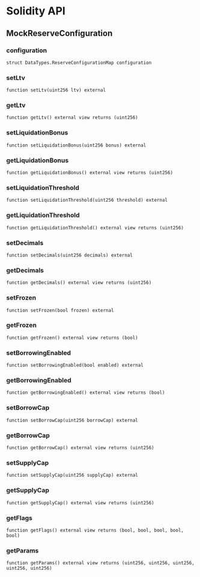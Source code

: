 # Solidity API

## MockReserveConfiguration

### configuration

```solidity
struct DataTypes.ReserveConfigurationMap configuration
```

### setLtv

```solidity
function setLtv(uint256 ltv) external
```

### getLtv

```solidity
function getLtv() external view returns (uint256)
```

### setLiquidationBonus

```solidity
function setLiquidationBonus(uint256 bonus) external
```

### getLiquidationBonus

```solidity
function getLiquidationBonus() external view returns (uint256)
```

### setLiquidationThreshold

```solidity
function setLiquidationThreshold(uint256 threshold) external
```

### getLiquidationThreshold

```solidity
function getLiquidationThreshold() external view returns (uint256)
```

### setDecimals

```solidity
function setDecimals(uint256 decimals) external
```

### getDecimals

```solidity
function getDecimals() external view returns (uint256)
```

### setFrozen

```solidity
function setFrozen(bool frozen) external
```

### getFrozen

```solidity
function getFrozen() external view returns (bool)
```

### setBorrowingEnabled

```solidity
function setBorrowingEnabled(bool enabled) external
```

### getBorrowingEnabled

```solidity
function getBorrowingEnabled() external view returns (bool)
```

### setBorrowCap

```solidity
function setBorrowCap(uint256 borrowCap) external
```

### getBorrowCap

```solidity
function getBorrowCap() external view returns (uint256)
```

### setSupplyCap

```solidity
function setSupplyCap(uint256 supplyCap) external
```

### getSupplyCap

```solidity
function getSupplyCap() external view returns (uint256)
```

### getFlags

```solidity
function getFlags() external view returns (bool, bool, bool, bool, bool)
```

### getParams

```solidity
function getParams() external view returns (uint256, uint256, uint256, uint256, uint256)
```

